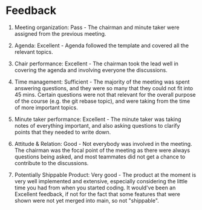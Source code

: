 # Feedback

1) Meeting organization: Pass - The chairman and minute taker were assigned from the previous meeting.

2) Agenda: Excellent - Agenda followed the template and covered all the relevant topics. 

3) Chair performance: Excellent - The chairman took the lead well in covering the agenda and involving everyone the discussions.  

4) Time management: Sufficient - The majority of the meeting was spent answering questions, and they were so many that they could not fit into 45 mins. Certain questions were not that relevant for the overall purpose of the course (e.g. the git rebase topic), and were taking from the time of more important topics.

5) Minute taker performance: Excellent - The minute taker was taking notes of everything important, and also asking questions to clarify points that they needed to write down. 

6) Attitude & Relation: Good - Not everybody was involved in the meeting. The chairman was the focal point of the meeting as there were always questions being asked, and most teammates did not get a chance to contribute to the discussions.

7) Potentially Shippable Product: Very good - The product at the moment is very well implemented and extensive, especially considering the little time you had from when you started coding. It would've been an Excellent feedback, if not for the fact that some features that were shown were not yet  merged into main, so not "shippable". 